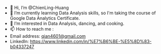 - 👋 Hi, I’m @ChienLing-Huang
- 🌱 I’m currently learning Data Analysis skills, so I'm taking the course of Google Data Analytics Certificate.
- 👀 I’m interested in Data Analysis, dancing, and cooking.
- 📫 How to reach me :
- Email address: qian4601@gmail.com
- LinkedIn: https://www.linkedin.com/in/%E7%B6%BE-%E5%8D%83-b04337247


<!---
ChienLing-Huang/ChienLing-Huang is a ✨ special ✨ repository because its `README.md` (this file) appears on your GitHub profile.
You can click the Preview link to take a look at your changes.
--->
